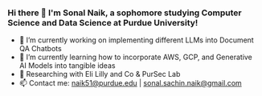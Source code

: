 ### Hi there 👋 I'm Sonal Naik, a sophomore studying Computer Science and Data Science at Purdue University!

- 🔭 I’m currently working on implementing different LLMs into Document QA Chatbots
- 🌱 I’m currently learning how to incorporate AWS, GCP, and Generative AI Models into tangible ideas
- 👯 Researching with Eli Lilly and Co & PurSec Lab
- 📫 Contact me: naik51@purdue.edu | sonal.sachin.naik@gmail.com
